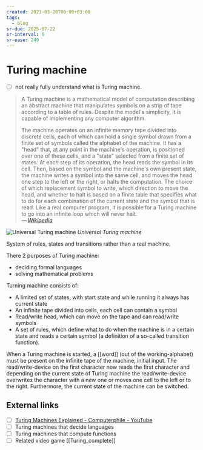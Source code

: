 ```yaml
---
created: 2023-03-20T00:00+03:00
tags:
  - blog
sr-due: 2025-07-22
sr-interval: 6
sr-ease: 249
---
```


# Turing machine

- [ ] not really fully understand what is Turing machine.

> A Turing machine is a mathematical model of computation describing an abstract machine that manipulates symbols on a strip of tape according to a table of rules. Despite the model's simplicity, it is capable of implementing any computer algorithm.
>
> The machine operates on an infinite memory tape divided into discrete cells, each of which can hold a single symbol drawn from a finite set of symbols called the alphabet of the machine. It has a "head" that, at any point in the machine's operation, is positioned over one of these cells, and a "state" selected from a finite set of states. At each step of its operation, the head reads the symbol in its cell. Then, based on the symbol and the machine's own present state, the machine writes a symbol into the same cell, and moves the head one step to the left or the right, or halts the computation. The choice of which replacement symbol to write, which direction to move the head, and whether to halt is based on a finite table that specifies what to do for each combination of the current state and the symbol that is read. Like a real computer program, it is possible for a Turing machine to go into an infinite loop which will never halt.\
> — <cite>[Wikipedia](https://en.wikipedia.org/wiki/Turing_machine)</cite>

![Universal Turing machine](img/Universal_Turing_machine.svg) _Universal Turing machine_

System of rules, states and transitions rather than a real machine.

There 2 purposes of Turing machine:

- deciding formal languages
- solving mathematical problems

Turning machine consists of:

- A limited set of states, with start state and while running it always has current state
- An infinite tape divided into cells, each cell can contain a symbol
- Read/write head, which can move on the tape and can read/write symbols
- A set of rules, which define what to do when the machine is in a certain state and reads a certain symbol (a definition of a so-called transition function).

When a Turing machine is started, a [[word]] (out of the working-alphabet) must be present on the infinite tape of the machine, initial input. The read/write-device on the first character now reads the first character and depending on the current state of Turing machine the read/write-device overwrites the character with a new one or moves one cell to the left or to the right. Furthermore, the current state of the machine can be switched.

## External links

- [ ] [Turing Machines Explained - Computerphile - YouTube](https://www.youtube.com/watch?v=dNRDvLACg5Q)
- [ ] Turing machines that decide languages
- [ ] Turing machines that compute functions
- [ ] Related video game [[Turing_complete]]
